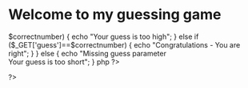 <html>
<body>
<title>ea2d4597</title>
<h1> Welcome to my guessing game</h1>

<?php
$correctnumber=42;

if($_GET['guess'])
{
  if (is_numeric($_GET['guess'])===FALSE)
 {
echo "Your guess is not a number";
}
else if ($_GET['guess']<$correctnumber)
 {
echo "Your guess is too low";
}
else if ($_GET['guess']>$correctnumber)
 {
echo "Your guess is too high";
}
else if ($_GET['guess']==$correctnumber)
 {
echo "Congratulations - You are right";
}
}
else
{
echo "Missing guess parameter <br> Your guess is too short";
}
php ?>
</body>
</html>



?>
</body>
</html>

